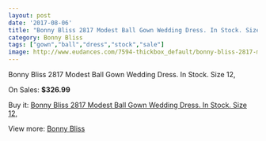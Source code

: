 ```yaml
---
layout: post
date: '2017-08-06'
title: "Bonny Bliss 2817 Modest Ball Gown Wedding Dress. In Stock. Size 12,"
category: Bonny Bliss
tags: ["gown","ball","dress","stock","sale"]
image: http://www.eudances.com/7594-thickbox_default/bonny-bliss-2817-modest-ball-gown-wedding-dress-in-stock-size-12.jpg
---
```

Bonny Bliss 2817 Modest Ball Gown Wedding Dress. In Stock. Size 12,

On Sales: **$326.99**
<a href="https://www.eudances.com/en/bonny-bliss/2690-bonny-bliss-2817-modest-ball-gown-wedding-dress-in-stock-size-12.html"><amp-img layout="responsive" width="600" height="600" src="//www.eudances.com/7594-thickbox_default/bonny-bliss-2817-modest-ball-gown-wedding-dress-in-stock-size-12.jpg" alt="Bonny Bliss 2817 Modest Ball Gown Wedding Dress. In Stock. Size 12, 0" /></a>
<a href="https://www.eudances.com/en/bonny-bliss/2690-bonny-bliss-2817-modest-ball-gown-wedding-dress-in-stock-size-12.html"><amp-img layout="responsive" width="600" height="600" src="//www.eudances.com/7596-thickbox_default/bonny-bliss-2817-modest-ball-gown-wedding-dress-in-stock-size-12.jpg" alt="Bonny Bliss 2817 Modest Ball Gown Wedding Dress. In Stock. Size 12, 1" /></a>
<a href="https://www.eudances.com/en/bonny-bliss/2690-bonny-bliss-2817-modest-ball-gown-wedding-dress-in-stock-size-12.html"><amp-img layout="responsive" width="600" height="600" src="//www.eudances.com/7595-thickbox_default/bonny-bliss-2817-modest-ball-gown-wedding-dress-in-stock-size-12.jpg" alt="Bonny Bliss 2817 Modest Ball Gown Wedding Dress. In Stock. Size 12, 2" /></a>

Buy it: [Bonny Bliss 2817 Modest Ball Gown Wedding Dress. In Stock. Size 12,](https://www.eudances.com/en/bonny-bliss/2690-bonny-bliss-2817-modest-ball-gown-wedding-dress-in-stock-size-12.html "Bonny Bliss 2817 Modest Ball Gown Wedding Dress. In Stock. Size 12,")

View more: [Bonny Bliss](https://www.eudances.com/en/40-bonny-bliss "Bonny Bliss")